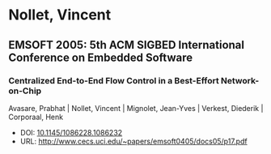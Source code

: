 # Nollet, Vincent

## EMSOFT 2005: 5th ACM SIGBED International Conference on Embedded Software

### Centralized End-to-End Flow Control in a Best-Effort Network-on-Chip
Avasare, Prabhat | Nollet, Vincent | Mignolet, Jean-Yves | Verkest, Diederik | Corporaal, Henk
* DOI: [10.1145/1086228.1086232](https://doi.org/10.1145/1086228.1086232)
* URL: <http://www.cecs.uci.edu/~papers/emsoft0405/docs05/p17.pdf>

